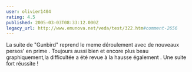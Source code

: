 ```yaml
---
user: olivier1404
rating: 4.5
published: 2005-03-03T08:33:12.000Z
legacy_url: http://www.emunova.net/veda/test/322.htm#comment-2656
---
```

La suite de "Gunbird" reprend le meme déroulement avec de nouveaux persos' en prime .
Toujours aussi bien et encore plus beau graphiquement,la difficultée a été revue à la hausse également .
Une suite fort réussite !